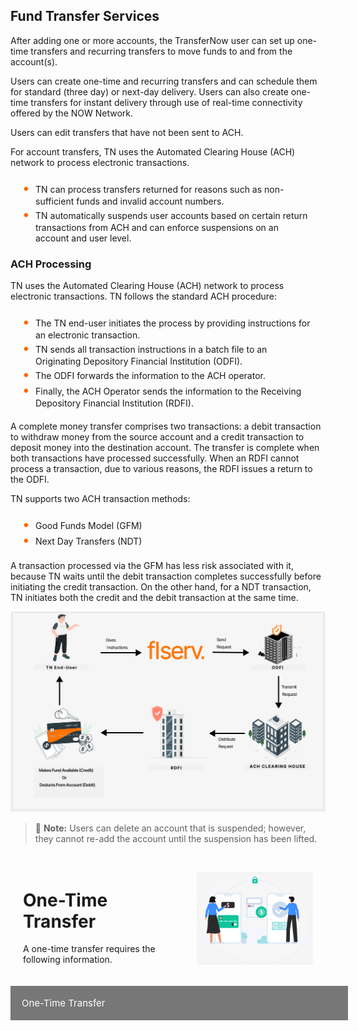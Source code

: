 ## Fund Transfer Services

After adding one or more accounts, the TransferNow user can set up one-time transfers and recurring transfers to move funds to and from the account(s). 

Users can create one-time and recurring transfers and can schedule them for standard (three day) or next-day delivery. Users can also create one-time transfers for instant delivery through use of real-time connectivity offered by the NOW Network.

Users can edit transfers that have not been sent to ACH.  

For account transfers, TN uses the Automated Clearing House (ACH) network to process electronic transactions.  

<div class="card-body">
    <ul>
    <li>TN can process transfers returned for reasons such as non-sufficient funds and invalid account numbers.</li>
    <li>TN automatically suspends user accounts based on certain return transactions from ACH and can enforce suspensions on an account and user level.</li>
    </ul>
</div>

### ACH Processing

TN uses the Automated Clearing House (ACH) network to process electronic transactions. TN follows the standard ACH procedure: 

<div class="card-body">
    <ul>
    <li>The TN end-user initiates the process by providing instructions for an electronic transaction.</li>
    <li>TN sends all transaction instructions in a batch file to an Originating Depository Financial Institution (ODFI).</li>
    <li>The ODFI forwards the information to the ACH operator.</li>
    <li>Finally, the ACH Operator sends the information to the Receiving Depository Financial Institution (RDFI).</li>
    </ul>
</div>

A complete money transfer comprises two transactions: a debit transaction to withdraw money from the source account and a credit transaction to deposit money into the destination account. The transfer is complete when both transactions have processed successfully. When an RDFI cannot process a transaction, due to various reasons, the RDFI issues a return to the ODFI.

TN supports two ACH transaction methods:

<div class="card-body">
    <ul>
    <li>Good Funds Model (GFM)</li>
    <li>Next Day Transfers (NDT)</li>
    </ul>
</div>

A transaction processed via the GFM has less risk associated with it, because TN waits until the debit transaction completes successfully before initiating the credit transaction. On the other hand, for a NDT transaction, TN initiates both the credit and the debit transaction at the same time.

![ACH](../../assets/images/ACH.png)


<!-- theme: info -->

> :memo: **Note:** Users can delete an account that is suspended; however, they cannot re-add the account until the suspension has been lifted.


<div class="content-body">
<div class="content-left">
<h1>One-Time Transfer</h1>
<p>A one-time transfer requires the following information.</p>
</div>
<div class="image-otp">
<img src="https://raw.githubusercontent.com/Fiserv/transfer-now/develop/assets/images/one-time.png">
</div>
</div>

<div class="collapsible-container">
    <input type="checkbox" class="collapsible-checkbox">
    <label class="label-expand" for="section1">One-Time Transfer</label>
    <div class="content-expand">
        <p>
            A one-time transfer requires the following information.
        </p>
    </div>
</div>


<style>

    .collapsible-container {
        width: 100%;
    }


    .collapsible-checkbox {
        display: none;
    }

    .label-expand {
        background-color: #777;
        color: white;
        cursor: pointer;
        padding: 18px;
        width: 100%;
        border: none;
        text-align: left;
        outline: none;
        font-size: 15px;
        display: block;
    }

    .collapsible:checked+.label {
        background-color: #555;
    }

    .content-expand {
        padding: 0 18px;
        display: none;
        overflow: hidden;
        background-color: #f1f1f1;
    }

    .collapsible:checked+.label+.content-expand {
        display: block;
    }

    .content-left {
        width: 50%
    }

    .image-otp {
        width: 40%
    }

    .content-body {
        display: flex;
        align-items: center;
        justify-content: space-between;
        padding: 20px;
    }
    
    .card-body {
        margin: 20px;
    }
    .card-body ul {
        list-style: none;
        padding-left: 20px;
    }
    .card-body ul li::before {
        content: "\2022";
        font-size: 1.5em;
        color: #f60;
        display: inline-block;
        width: 1em;
        margin-left: -1em;
    }
</style>

